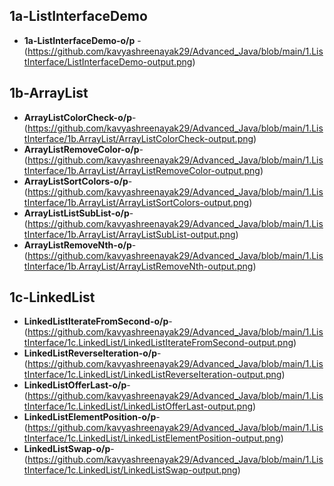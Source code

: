 ## 1a-ListInterfaceDemo
- **1a-ListInterfaceDemo-o/p** -(https://github.com/kavyashreenayak29/Advanced_Java/blob/main/1.ListInterface/ListInterfaceDemo-output.png)
## 1b-ArrayList
- **ArrayListColorCheck-o/p**-(https://github.com/kavyashreenayak29/Advanced_Java/blob/main/1.ListInterface/1b.ArrayList/ArrayListColorCheck-output.png)
- **ArrayListRemoveColor-o/p**-(https://github.com/kavyashreenayak29/Advanced_Java/blob/main/1.ListInterface/1b.ArrayList/ArrayListRemoveColor-output.png)
- **ArrayListSortColors-o/p**-(https://github.com/kavyashreenayak29/Advanced_Java/blob/main/1.ListInterface/1b.ArrayList/ArrayListSortColors-output.png)
- **ArrayListListSubList-o/p**-(https://github.com/kavyashreenayak29/Advanced_Java/blob/main/1.ListInterface/1b.ArrayList/ArrayListSubList-output.png)
- **ArrayListRemoveNth-o/p**-(https://github.com/kavyashreenayak29/Advanced_Java/blob/main/1.ListInterface/1b.ArrayList/ArrayListRemoveNth-output.png)
## 1c-LinkedList
- **LinkedListIterateFromSecond-o/p**-(https://github.com/kavyashreenayak29/Advanced_Java/blob/main/1.ListInterface/1c.LinkedList/LinkedListIterateFromSecond-output.png)
- **LinkedListReverseIteration-o/p**-(https://github.com/kavyashreenayak29/Advanced_Java/blob/main/1.ListInterface/1c.LinkedList/LinkedListReverseIteration-output.png)
- **LinkedListOfferLast-o/p**-(https://github.com/kavyashreenayak29/Advanced_Java/blob/main/1.ListInterface/1c.LinkedList/LinkedListOfferLast-output.png)
- **LinkedListElementPosition-o/p**-(https://github.com/kavyashreenayak29/Advanced_Java/blob/main/1.ListInterface/1c.LinkedList/LinkedListElementPosition-output.png)
- **LinkedListSwap-o/p**-(https://github.com/kavyashreenayak29/Advanced_Java/blob/main/1.ListInterface/1c.LinkedList/LinkedListSwap-output.png)

